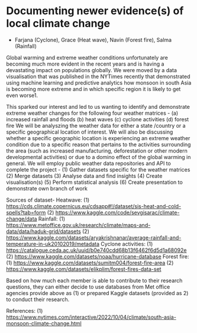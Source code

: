 # Documenting newer evidence(s) of local climate change
- Farjana (Cyclone), Grace (Heat wave), Navin (Forest fire), Salma (Rainfall)

Global warming and extreme weather conditions unfortunately are becoming much more evident in the recent years and is having a devastating impact on populations globally.
We were moved by a data visualisation that was published in the NYTimes recently that demonstrated using machine learning and predictive analytics how monsoon in south Asia is becoming more extreme and in which specific region it is likely to get even worse1.

This sparked our interest and led to us wanting to identify and demonstrate extreme weather changes for the following four weather matrices -
(a) increased rainfall and floods 
(b) heat waves 
(c) cyclone activities 
(d) forest fire
We will be analyszing the weather data for either a state /country or a specific geographical location of interest.
We will also be discussing whether a specific geographic location is experiencing an extreme weather condition due to a specific reason that pertains to the activities surrounding the area (such as increased manufacturing, deforestation or other modern developmental activities) or due to a domino effect of the global warming in general.
We will employ public weather data repositories and API to complete the project - (1) Gather datasets specific for the weather matrices (2) Merge datasets (3) Analyse data and find insights (4) Create visualisation(s) (5) Perform statistical analysis (6) Create presentation to demonstrate own branch of work

Sources of dataset- 
Heatwave: 
(1) https://cds.climate.copernicus.eu/cdsapp#!/dataset/sis-heat-and-cold-spells?tab=form 
(2) https://www.kaggle.com/code/sevgisarac/climate-change/data
Rainfall: 
(1) https://www.metoffice.gov.uk/research/climate/maps-and-data/data/haduk-grid/datasets 
(2) https://www.kaggle.com/datasets/aryakrishnanar/average-rainfall-and-temperature-in-uk20102019/metadata
Cyclone activities: (1) https://catalogue.ceda.ac.uk/uuid/b0e740cdd68b13f6462f6d5d1a68092e 
(2) https://www.kaggle.com/datasets/noaa/hurricane-database
Forest fire: 
(1) https://www.kaggle.com/datasets/sumitm004/forest-fire-area 
(2) https://www.kaggle.com/datasets/elikplim/forest-fires-data-set

Based on how much each member is able to contribute to their research questions, they can either decide to use databases from Met office agencies provide above as (1) or prepared Kaggle datasets (provided as 2) to conduct their research.

References: (1) https://www.nytimes.com/interactive/2022/10/04/climate/south-asia-monsoon-climate-change.html
